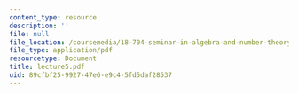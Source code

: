 ```yaml
---
content_type: resource
description: ''
file: null
file_location: /coursemedia/18-704-seminar-in-algebra-and-number-theory-rational-points-on-elliptic-curves-fall-2004/89cfbf25992747e6e9c45fd5daf28537_lecture5.pdf
file_type: application/pdf
resourcetype: Document
title: lecture5.pdf
uid: 89cfbf25-9927-47e6-e9c4-5fd5daf28537
---
```

